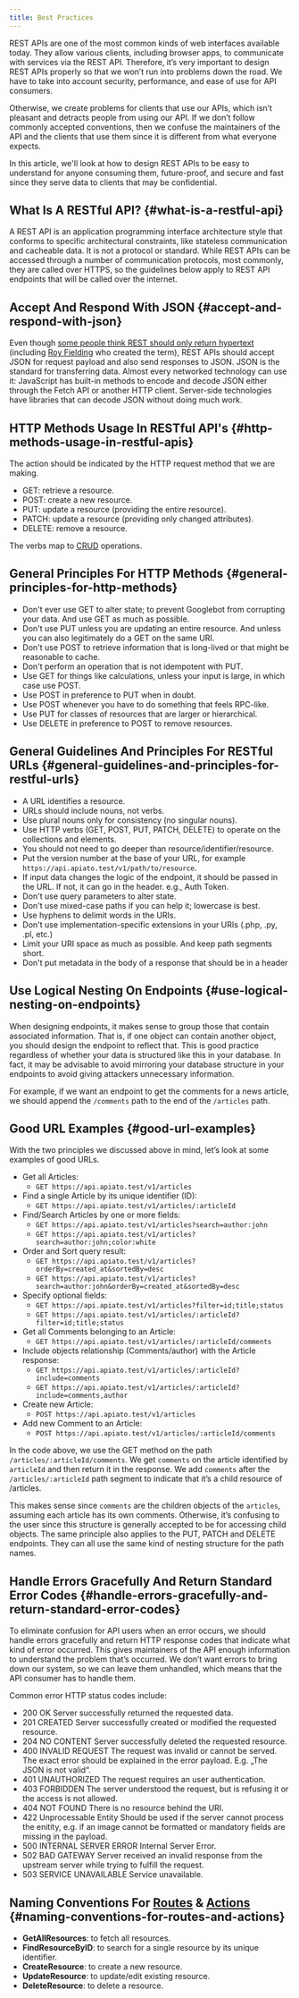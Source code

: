 ```yaml
---
title: Best Practices
---
```


REST APIs are one of the most common kinds of web interfaces available today.
They allow various clients, including browser apps, to communicate with services via the REST API.
Therefore, it’s very important to design REST APIs properly so that we won’t run into problems down the road.
We have to take into account security, performance, and ease of use for API consumers.

Otherwise, we create problems for clients that use our APIs,
which isn’t pleasant and detracts people from using our API.
If we don’t follow commonly accepted conventions,
then we confuse the maintainers of the API and the clients
that use them since it is different from what everyone expects.

In this article, we'll look at how to design REST APIs to be easy to understand for anyone consuming them, future-proof,
and secure and fast since they serve data to clients that may be confidential.

## What Is A RESTful API? {#what-is-a-restful-api}

A REST API is an application programming interface architecture style
that conforms to specific architectural constraints,
like stateless communication and cacheable data.
It is not a protocol or standard.
While REST APIs can be accessed through a number of communication protocols, most commonly, they are called over HTTPS,
so the guidelines below apply to REST API endpoints that will be called over the internet.

## Accept And Respond With JSON {#accept-and-respond-with-json}

Even though [some people think REST should only return hypertext](https://htmx.org/essays/how-did-rest-come-to-mean-the-opposite-of-rest/)
(including [Roy Fielding](https://roy.gbiv.com/untangled/2008/rest-apis-must-be-hypertext-driven) who created the term),
REST APIs should accept JSON for request payload and also send responses to JSON.
JSON is the standard for transferring data.
Almost every networked technology can use it:
JavaScript has built-in methods to encode and decode JSON either through the Fetch API or another HTTP client.
Server-side technologies have libraries that can decode JSON without doing much work.

## HTTP Methods Usage In RESTful API's {#http-methods-usage-in-restful-apis}

The action should be indicated by the HTTP request method that we are making.

- GET: retrieve a resource.
- POST: create a new resource.
- PUT: update a resource (providing the entire resource).
- PATCH: update a resource (providing only changed attributes).
- DELETE: remove a resource.

The verbs map to [CRUD](https://en.wikipedia.org/wiki/Create,_read,_update_and_delete) operations.

## General Principles For HTTP Methods {#general-principles-for-http-methods}

- Don't ever use GET to alter state; to prevent Googlebot from corrupting your data. And use GET as much as possible.
- Don't use PUT unless you are updating an entire resource. And unless you can also legitimately do a GET on the same URI.
- Don't use POST to retrieve information that is long-lived or that might be reasonable to cache.
- Don't perform an operation that is not idempotent with PUT.
- Use GET for things like calculations, unless your input is large, in which case use POST.
- Use POST in preference to PUT when in doubt.
- Use POST whenever you have to do something that feels RPC-like.
- Use PUT for classes of resources that are larger or hierarchical.
- Use DELETE in preference to POST to remove resources.

## General Guidelines And Principles For RESTful URLs {#general-guidelines-and-principles-for-restful-urls}

- A URL identifies a resource.
- URLs should include nouns, not verbs.
- Use plural nouns only for consistency (no singular nouns).
- Use HTTP verbs (GET, POST, PUT, PATCH, DELETE) to operate on the collections and elements.
- You should not need to go deeper than resource/identifier/resource.
- Put the version number at the base of your URL, for example `https://api.apiato.test/v1/path/to/resource`.
- If input data changes the logic of the endpoint, it should be passed in the URL. If not, it can go in the header. e.g., Auth Token.
- Don't use query parameters to alter state.
- Don't use mixed-case paths if you can help it; lowercase is best.
- Use hyphens to delimit words in the URIs.
- Don't use implementation-specific extensions in your URIs (.php, .py, .pl, etc.)
- Limit your URI space as much as possible. And keep path segments short.
- Don't put metadata in the body of a response that should be in a header

## Use Logical Nesting On Endpoints {#use-logical-nesting-on-endpoints}

When designing endpoints, it makes sense to group those that contain associated information.
That is, if one object can contain another object, you should design the endpoint to reflect that.
This is good practice regardless of whether your data is structured like this in your database.
In fact,
it may be advisable to avoid
mirroring your database structure in your endpoints to avoid giving attackers unnecessary information.

For example, if we want an endpoint to get the comments for a news article,
we should append the `/comments` path to the end of the `/articles` path.

## Good URL Examples {#good-url-examples}

With the two principles we discussed above in mind, let’s look at some examples of good URLs.

- Get all Articles:
	- `GET https://api.apiato.test/v1/articles`
- Find a single Article by its unique identifier (ID):
	- `GET https://api.apiato.test/v1/articles/:articleId`
- Find/Search Articles by one or more fields:
	- `GET https://api.apiato.test/v1/articles?search=author:john`
	- `GET https://api.apiato.test/v1/articles?search=author:john;color:white`
- Order and Sort query result:
	- `GET https://api.apiato.test/v1/articles?orderBy=created_at&sortedBy=desc`
	- `GET https://api.apiato.test/v1/articles?search=author:john&orderBy=created_at&sortedBy=desc`
- Specify optional fields:
	- `GET https://api.apiato.test/v1/articles?filter=id;title;status`
	- `GET https://api.apiato.test/v1/articles/:articleId?filter=id;title;status`
- Get all Comments belonging to an Article:
	- `GET https://api.apiato.test/v1/articles/:articleId/comments`
- Include objects relationship (Comments/author) with the Article response:
	- `GET https://api.apiato.test/v1/articles/:articleId?include=comments`
	- `GET https://api.apiato.test/v1/articles/:articleId?include=comments,author`
- Create new Article:
	- `POST https://api.apiato.test/v1/articles`
- Add new Comment to an Article:
	- `POST https://api.apiato.test/v1/articles/:articleId/comments`

In the code above, we use the GET method on the path `/articles/:articleId/comments`.
We get `comments` on the article identified by `articleId` and then return it in the response.
We add `comments` after the `/articles/:articleId` path segment to indicate that it’s a child resource of /articles.

This makes sense since `comments` are the children objects of the `articles`,
assuming each article has its own comments.
Otherwise, it’s confusing to the user since this structure is generally accepted to be for accessing child objects.
The same principle also applies to the PUT, PATCH and DELETE endpoints.
They can all use the same kind of nesting structure for the path names.

## Handle Errors Gracefully And Return Standard Error Codes {#handle-errors-gracefully-and-return-standard-error-codes}

To eliminate confusion for API users when an error occurs,
we should handle errors gracefully and return HTTP response codes that indicate what kind of error occurred.
This gives maintainers of the API enough information to understand the problem that’s occurred.
We don’t want errors to bring down our system, so we can leave them unhandled,
which means that the API consumer has to handle them.

Common error HTTP status codes include:
- 200 OK Server successfully returned the requested data.
- 201 CREATED Server successfully created or modified the requested resource.
- 204 NO CONTENT Server successfully deleted the requested resource.
- 400 INVALID REQUEST The request was invalid or cannot be served. The exact error should be explained in the error payload. E.g. „The JSON is not valid“.
- 401 UNAUTHORIZED The request requires an user authentication.
- 403 FORBIDDEN The server understood the request, but is refusing it or the access is not allowed.
- 404 NOT FOUND There is no resource behind the URI.
- 422 Unprocessable Entity Should be used if the server cannot process the enitity, e.g. if an image cannot be formatted or mandatory fields are missing in the payload.
- 500 INTERNAL SERVER ERROR Internal Server Error.
- 502 BAD GATEWAY Server received an invalid response from the upstream server while trying to fulfill the request.
- 503 SERVICE UNAVAILABLE Service unavailable.

## Naming Conventions For [Routes](../the-basics/routes) & [Actions](../the-basics/actions) {#naming-conventions-for-routes-and-actions}

- **GetAllResources**: to fetch all resources.
- **FindResourceByID**: to search for a single resource by its unique identifier.
- **CreateResource**: to create a new resource.
- **UpdateResource**: to update/edit existing resource.
- **DeleteResource**: to delete a resource.
